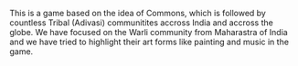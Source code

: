 This is a game based on the idea of Commons, which is followed by countless Tribal (Adivasi) communitites accross India and accross the globe. 
We have focused on the Warli community from Maharastra of India and we have tried to highlight their art forms like painting and music in the game. 
